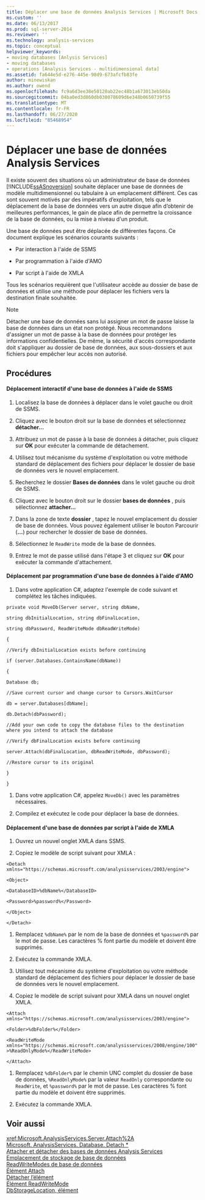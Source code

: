 ```yaml
---
title: Déplacer une base de données Analysis Services | Microsoft Docs
ms.custom: ''
ms.date: 06/13/2017
ms.prod: sql-server-2014
ms.reviewer: ''
ms.technology: analysis-services
ms.topic: conceptual
helpviewer_keywords:
- moving databases [Anlysis Services]
- moving databases
- operations [Analysis Services - multidimensional data]
ms.assetid: fa644e5d-e276-445e-98d9-673afcfb83fe
author: minewiskan
ms.author: owend
ms.openlocfilehash: fc9a6d3ee38e50120ab22ec48b1a673013eb50da
ms.sourcegitcommit: 04ba0ed3d860db038078609d6e348b0650739f55
ms.translationtype: MT
ms.contentlocale: fr-FR
ms.lasthandoff: 06/27/2020
ms.locfileid: "85468954"
---
```

# <a name="move-an-analysis-services-database"></a>Déplacer une base de données Analysis Services
  Il existe souvent des situations où un administrateur de base de données [!INCLUDE[ssASnoversion](../../includes/ssasnoversion-md.md)] souhaite déplacer une base de données de modèle multidimensionnel ou tabulaire à un emplacement différent. Ces cas sont souvent motivés par des impératifs d’exploitation, tels que le déplacement de la base de données vers un autre disque afin d’obtenir de meilleures performances, le gain de place afin de permettre la croissance de la base de données, ou la mise à niveau d'un produit.  
  
 Une base de données peut être déplacée de différentes façons. Ce document explique les scénarios courants suivants :  
  
-   Par interaction à l'aide de SSMS  
  
-   Par programmation à l'aide d'AMO  
  
-   Par script à l'aide de XMLA  
  
 Tous les scénarios requièrent que l'utilisateur accède au dossier de base de données et utilise une méthode pour déplacer les fichiers vers la destination finale souhaitée.  
  
> [!NOTE]  
>  Détacher une base de données sans lui assigner un mot de passe laisse la base de données dans un état non protégé. Nous recommandons d'assigner un mot de passe à la base de données pour protéger les informations confidentielles. De même, la sécurité d'accès correspondante doit s'appliquer au dossier de base de données, aux sous-dossiers et aux fichiers pour empêcher leur accès non autorisé.  
  
## <a name="procedures"></a>Procédures  
  
#### <a name="moving-a-database-interactively-using-ssms"></a>Déplacement interactif d'une base de données à l'aide de SSMS  
  
1.  Localisez la base de données à déplacer dans le volet gauche ou droit de SSMS.  
  
2.  Cliquez avec le bouton droit sur la base de données et sélectionnez **détacher...**  
  
3.  Attribuez un mot de passe à la base de données à détacher, puis cliquez sur **OK** pour exécuter la commande de détachement.  
  
4.  Utilisez tout mécanisme du système d'exploitation ou votre méthode standard de déplacement des fichiers pour déplacer le dossier de base de données vers le nouvel emplacement.  
  
5.  Recherchez le dossier **Bases de données** dans le volet gauche ou droit de SSMS.  
  
6.  Cliquez avec le bouton droit sur le dossier **bases de données** , puis sélectionnez **attacher...**  
  
7.  Dans la zone de texte **dossier** , tapez le nouvel emplacement du dossier de base de données. Vous pouvez également utiliser le bouton Parcourir (**...**) pour rechercher le dossier de base de données.  
  
8.  Sélectionnez le `ReadWrite` mode de la base de données.  
  
9. Entrez le mot de passe utilisé dans l'étape 3 et cliquez sur **OK** pour exécuter la commande d'attachement.  
  
#### <a name="moving-a-database-programmatically-using-amo"></a>Déplacement par programmation d'une base de données à l'aide d'AMO  
  
1.  Dans votre application C#, adaptez l'exemple de code suivant et complétez les tâches indiquées.  
  
 `private void MoveDb(Server server, string dbName,`  
  
 `string dbInitialLocation, string dbFinalLocation,`  
  
 `string dbPassword, ReadWriteMode dbReadWriteMode)`  
  
 `{`  
  
 `//Verify dbInitialLocation exists before continuing`  
  
 `if (server.Databases.ContainsName(dbName))`  
  
 `{`  
  
 `Database db;`  
  
 `//Save current cursor and change cursor to Cursors.WaitCursor`  
  
 `db = server.Databases[dbName];`  
  
 `db.Detach(dbPassword);`  
  
 `//Add your own code to copy the database files to the destination where you intend to attach the database`  
  
 `//Verify dbFinalLocation exists before continuing`  
  
 `server.Attach(dbFinalLocation, dbReadWriteMode, dbPassword);`  
  
 `//Restore cursor to its original`  
  
 `}`  
  
 `}`  
  
1.  Dans votre application C#, appelez `MoveDb()` avec les paramètres nécessaires.  
  
2.  Compilez et exécutez le code pour déplacer la base de données.  
  
#### <a name="moving-a-database-by-script-using-xmla"></a>Déplacement d'une base de données par script à l'aide de XMLA  
  
1.  Ouvrez un nouvel onglet XMLA dans SSMS.  
  
2.  Copiez le modèle de script suivant pour XMLA :  
  
 `<Detach xmlns="https://schemas.microsoft.com/analysisservices/2003/engine">`  
  
 `<Object>`  
  
 `<DatabaseID>%dbName%</DatabaseID>`  
  
 `<Password>%password%</Password>`  
  
 `</Object>`  
  
 `</Detach>`  
  
1.  Remplacez `%dbName%` par le nom de la base de données et `%password%` par le mot de passe. Les caractères % font partie du modèle et doivent être supprimés.  
  
2.  Exécutez la commande XMLA.  
  
3.  Utilisez tout mécanisme du système d'exploitation ou votre méthode standard de déplacement des fichiers pour déplacer le dossier de base de données vers le nouvel emplacement.  
  
4.  Copiez le modèle de script suivant pour XMLA dans un nouvel onglet XMLA.  
  
 `<Attach xmlns="https://schemas.microsoft.com/analysisservices/2003/engine">`  
  
 `<Folder>%dbFolder%</Folder>`  
  
 `<ReadWriteMode xmlns="https://schemas.microsoft.com/analysisservices/2008/engine/100">%ReadOnlyMode%</ReadWriteMode>`  
  
 `</Attach>`  
  
1.  Remplacez `%dbFolder%` par le chemin UNC complet du dossier de base de données, `%ReadOnlyMode%` par la valeur `ReadOnly` correspondante ou `ReadWrite`, et `%password%` par le mot de passe. Les caractères % font partie du modèle et doivent être supprimés.  
  
2.  Exécutez la commande XMLA.  
  
## <a name="see-also"></a>Voir aussi  
 <xref:Microsoft.AnalysisServices.Server.Attach%2A>   
 [Microsoft. AnalysisServices. Database. Detach *](/dotnet/api/microsoft.analysisservices.core.database.detach)   
 [Attacher et détacher des bases de données Analysis Services](attach-and-detach-analysis-services-databases.md)   
 [Emplacement de stockage de base de données](database-storage-location.md)   
 [ReadWriteModes de base de données](database-readwritemodes.md)   
 [Élément Attach](https://docs.microsoft.com/bi-reference/xmla/xml-elements-commands/attach-element)   
 [Détacher l’élément](https://docs.microsoft.com/bi-reference/xmla/xml-elements-commands/detach-element)   
 [Élément ReadWriteMode](https://docs.microsoft.com/bi-reference/xmla/xml-elements-properties/readwritemode-element)   
 [DbStorageLocation, élément](https://docs.microsoft.com/bi-reference/xmla/xml-elements-properties/dbstoragelocation-element)  
  
  
